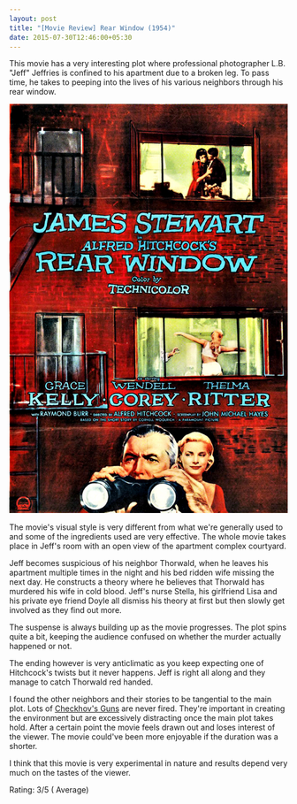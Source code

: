 ```yaml
---
layout: post
title: "[Movie Review] Rear Window (1954)"
date: 2015-07-30T12:46:00+05:30
---
```


This movie has a very interesting plot where professional photographer L.B. "Jeff" Jeffries is confined to his apartment due to a broken leg.
To pass time, he takes to peeping into the lives of his various neighbors through his rear window.

![Rear Window (1940);Rear Window (1940)](/img/movie-poster-rear-window.jpg)

The movie's visual style is very different from what we're generally used to and some of the ingredients used are very effective.
The whole movie takes place in Jeff's room with an open view of the apartment complex courtyard.

Jeff becomes suspicious of his neighbor Thorwald, when he leaves his apartment multiple times in the night and his bed ridden wife missing the next day.
He constructs a theory where he believes that Thorwald has murdered his wife in cold blood.
Jeff's nurse Stella, his girlfriend Lisa and his private eye friend Doyle all dismiss his theory at first but then slowly get involved as they find out more.

The suspense is always building up as the movie progresses.
The plot spins quite a bit, keeping the audience confused on whether the murder actually happened or not.

The ending however is very anticlimatic as you keep expecting one of Hitchcock's twists but it never happens.
Jeff is right all along and they manage to catch Thorwald red handed.

I found the other neighbors and their stories to be tangential to the main plot.
Lots of [Checkhov's Guns](http://en.wikipedia.org/wiki/Chekhov's_Gun) are never fired.
They're important in creating the environment but are excessively distracting once the main plot takes hold.
After a certain point the movie feels drawn out and loses interest of the viewer.
The movie could've been more enjoyable if the duration was a shorter.

I think that this movie is very experimental in nature and results depend very much on the tastes of the viewer.

Rating: 3/5 ( Average)
